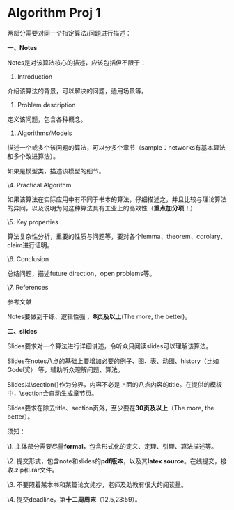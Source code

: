 # Algorithm Proj 1

两部分需要对同一个指定算法/问题进行描述：

 

**一、Notes**

Notes是对该算法核心的描述，应该包括但不限于：

1. Introduction

介绍该算法的背景，可以解决的问题，适用场景等。

1. Problem description

定义该问题，包含各种概念。

1. Algorithms/Models

描述一个或多个该问题的算法，可以分多个章节（sample：networks有基本算法和多个改进算法）。

如果是模型类，描述该模型的细节。

\4. Practical Algorithm

如果该算法在实际应用中有不同于书本的算法，仔细描述之，并且比较与理论算法的异同，以及说明为何这种算法具有工业上的高效性（**重点加分项！**）

\5. Key properties

算法复杂性分析，重要的性质与问题等，要对各个lemma、theorem、corolary、claim进行证明。

\6. Conclusion

总结问题，描述future direction，open problems等。

\7. References

参考文献

Notes要做到干练、逻辑性强 ，**8页及以上**(The more, the better)。

 

 

**二、slides**

Slides要求对一个算法进行详细讲述，令听众只阅读slides可以理解该算法。

Slides在notes八点的基础上要增加必要的例子、图、表、动图、history（比如Godel奖） 等，辅助听众理解问题、算法。

Slides以\section{}作为分界，内容不必是上面的八点内容的title。在提供的模板中，\section会自动生成章节页。

Slides要求在除去title、section页外，至少要在**30页及以上**（The more, the better）。

 

须知：

\1. 主体部分需要尽量**formal**，包含形式化的定义、定理、引理、算法描述等。

\2. 提交形式，包含note和slides的**pdf版本**，以及其**latex source**。在线提交，接收.zip和.rar文件。

\3. 不要照着某本书和某篇论文纯抄，老师及助教有很大的阅读量。

\4. 提交deadline，第**十二周周末**（12.5,23:59）。